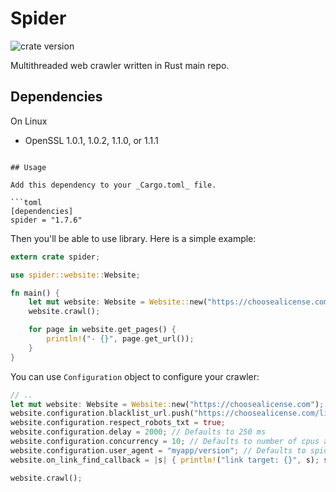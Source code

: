 # Spider

![crate version](https://img.shields.io/crates/v/spider.svg)

Multithreaded web crawler written in Rust main repo.

## Dependencies

On Linux

- OpenSSL 1.0.1, 1.0.2, 1.1.0, or 1.1.1

````

## Usage

Add this dependency to your _Cargo.toml_ file.

```toml
[dependencies]
spider = "1.7.6"
````

Then you'll be able to use library. Here is a simple example:

```rust
extern crate spider;

use spider::website::Website;

fn main() {
    let mut website: Website = Website::new("https://choosealicense.com");
    website.crawl();

    for page in website.get_pages() {
        println!("- {}", page.get_url());
    }
}
```

You can use `Configuration` object to configure your crawler:

```rust
// ..
let mut website: Website = Website::new("https://choosealicense.com");
website.configuration.blacklist_url.push("https://choosealicense.com/licenses/".to_string());
website.configuration.respect_robots_txt = true;
website.configuration.delay = 2000; // Defaults to 250 ms
website.configuration.concurrency = 10; // Defaults to number of cpus available * 4
website.configuration.user_agent = "myapp/version"; // Defaults to spider/x.y.z, where x.y.z is the library version
website.on_link_find_callback = |s| { println!("link target: {}", s); s }; // Callback to run on each link find

website.crawl();
```
